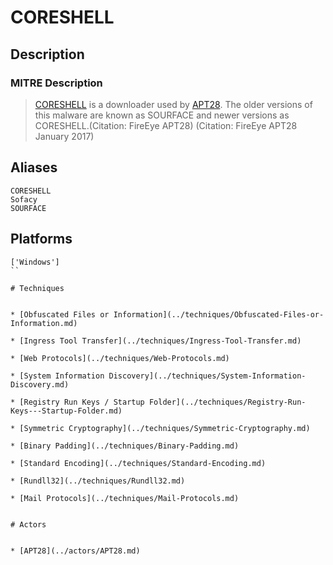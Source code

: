 
# CORESHELL

## Description

### MITRE Description

> [CORESHELL](https://attack.mitre.org/software/S0137) is a downloader used by [APT28](https://attack.mitre.org/groups/G0007). The older versions of this malware are known as SOURFACE and newer versions as CORESHELL.(Citation: FireEye APT28) (Citation: FireEye APT28 January 2017)

## Aliases

```
CORESHELL
Sofacy
SOURFACE
```

## Platforms

```
['Windows']
``

# Techniques


* [Obfuscated Files or Information](../techniques/Obfuscated-Files-or-Information.md)

* [Ingress Tool Transfer](../techniques/Ingress-Tool-Transfer.md)
    
* [Web Protocols](../techniques/Web-Protocols.md)
    
* [System Information Discovery](../techniques/System-Information-Discovery.md)
    
* [Registry Run Keys / Startup Folder](../techniques/Registry-Run-Keys---Startup-Folder.md)
    
* [Symmetric Cryptography](../techniques/Symmetric-Cryptography.md)
    
* [Binary Padding](../techniques/Binary-Padding.md)
    
* [Standard Encoding](../techniques/Standard-Encoding.md)
    
* [Rundll32](../techniques/Rundll32.md)
    
* [Mail Protocols](../techniques/Mail-Protocols.md)
    

# Actors


* [APT28](../actors/APT28.md)

